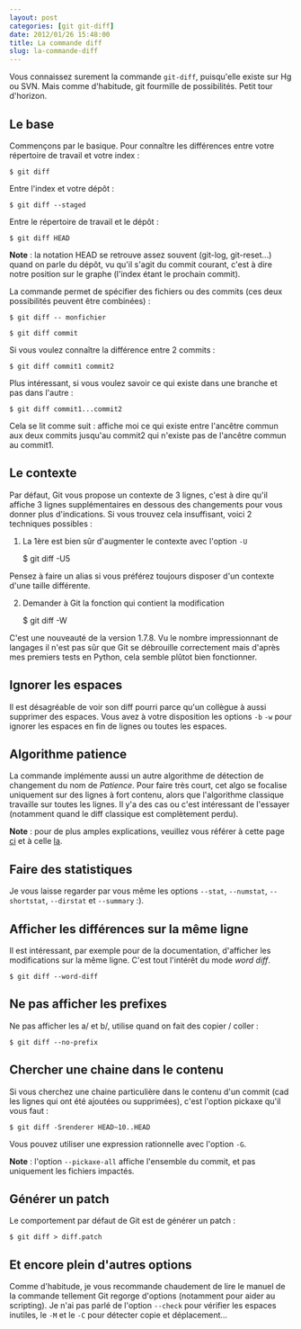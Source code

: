 ```yaml
---
layout: post
categories: [git git-diff]
date: 2012/01/26 15:48:00
title: La commande diff
slug: la-commande-diff
---
```


Vous connaissez surement la commande `git-diff`, puisqu'elle existe sur Hg ou
SVN. Mais comme d'habitude, git fourmille de possibilités. Petit tour
d'horizon.

Le base
-------

Commençons par le basique. Pour connaître les différences entre votre
répertoire de travail et votre index :

    $ git diff

Entre l'index et votre dépôt :

    $ git diff --staged

Entre le répertoire de travail et le dépôt :

    $ git diff HEAD

**Note** : la notation HEAD se retrouve assez souvent (git-log, git-reset...)
quand on parle du dépôt, vu qu'il s'agit du commit courant, c'est à dire notre
position sur le graphe (l'index étant le prochain commit).

La commande permet de spécifier des fichiers ou des commits (ces deux
possibilités peuvent être combinées) :

    $ git diff -- monfichier

    $ git diff commit

Si vous voulez connaître la différence entre 2 commits :

    $ git diff commit1 commit2 

Plus intéressant, si vous voulez savoir ce qui existe dans une branche et pas
dans l'autre :

    $ git diff commit1...commit2

Cela se lit comme suit : affiche moi ce qui existe entre l'ancêtre commun aux
deux commits jusqu'au commit2 qui n'existe pas de l'ancêtre commun au commit1.

Le contexte
-----------

Par défaut, Git vous propose un contexte de 3 lignes, c'est à dire qu'il
affiche 3 lignes supplémentaires en dessous des changements pour vous donner
plus d'indications. Si vous trouvez cela insuffisant, voici 2 techniques
possibles :

1. La 1ère est bien sûr d'augmenter le contexte avec l'option `-U`

    $ git diff -U5

Pensez à faire un alias si vous préférez toujours disposer d'un contexte d'une
taille différente.

2. Demander à Git la fonction qui contient la modification

    $ git diff -W

C'est une nouveauté de la version 1.7.8. Vu le nombre impressionnant de
langages il n'est pas sûr que Git se débrouille correctement mais d'après mes
premiers tests en Python, cela semble plûtot bien fonctionner.

Ignorer les espaces
-------------------

Il est désagréable de voir son diff pourri parce qu'un collègue à aussi
supprimer des espaces. Vous avez à votre disposition les options `-b` `-w` pour
ignorer les espaces en fin de lignes ou toutes les espaces.

Algorithme patience
-------------------

La commande implémente aussi un autre algorithme de détection de changement du
nom de *Patience*. Pour faire très court, cet algo se focalise uniquement sur
des lignes à fort contenu, alors que l'algorithme classique travaille sur
toutes les lignes. Il y'a des cas ou c'est intéressant de l'essayer (notamment
quand le diff classique est complètement perdu).

**Note** : pour de plus amples explications, veuillez vous référer à cette
page [ci](http://bryanpendleton.blogspot.com/2010/05/patience-diff.html) et à
celle [la](http://alfedenzo.livejournal.com/170301.html).

Faire des statistiques
----------------------

Je vous laisse regarder par vous même les options `--stat`, `--numstat`,
`--shortstat`, `--dirstat` et `--summary` :).

Afficher les différences sur la même ligne
------------------------------------------

Il est intéressant, par exemple pour de la documentation, d'afficher les
modifications sur la même ligne. C'est tout l'intérêt du mode *word diff*.

    $ git diff --word-diff

Ne pas afficher les prefixes
----------------------------

Ne pas afficher les a/ et b/, utilise quand on fait des copier / coller :

    $ git diff --no-prefix

Chercher une chaine dans le contenu
------------------------------------

Si vous cherchez une chaine particulière dans le contenu d'un commit (cad les
lignes qui ont été ajoutées ou supprimées), c'est l'option pickaxe qu'il vous
faut :

    $ git diff -Srenderer HEAD~10..HEAD

Vous pouvez utiliser une expression rationnelle avec l'option `-G`.

**Note** : l'option `--pickaxe-all` affiche l'ensemble du commit, et pas
uniquement les fichiers impactés.

Générer un patch
----------------

Le comportement par défaut de Git est de générer un patch :

    $ git diff > diff.patch

Et encore plein d'autres options
--------------------------------

Comme d'habitude, je vous recommande chaudement de lire le manuel de la
commande tellement Git regorge d'options (notamment pour aider au scripting).
Je n'ai pas parlé de l'option `--check` pour vérifier les espaces inutiles, le
`-M` et le `-C` pour détecter copie et déplacement...

